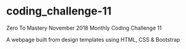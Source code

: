 # coding_challenge-11

Zero To Mastery
November 2018
Monthly Coding Challenge 11

A webpage built from design templates using HTML, CSS & Bootstrap
